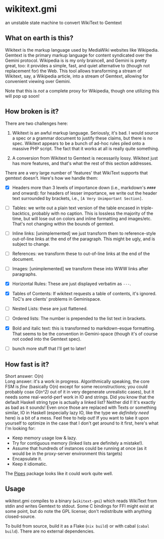 # wikitext.gmi
an unstable state machine to convert WikiText to Gemtext

## What on earth is this?
Wikitext is the markup language used by MediaWiki websites like Wikipedia.
Gemtext is the primary markup language for content syndicated over the Gemini
protocol. Wikipedia is is my only braincell, and Gemini is pretty great, too: it
provides a simple, fast, and quiet alternative to (though not replacement for)
the Web. This tool allows transforming a stream of Wikitext, say, a Wikipedia
article, into a stream of Gemtext, allowing for convenient viewing over Gemini.

Note that this is *not* a complete proxy for Wikipedia, though one utilizing
this will pop up soon!

## How broken is it?
There are two challenges here:

1. Wikitext is an awful markup language. Seriously, it's bad. I would source a
   spec or a grammar document to justify these claims, but there is no spec.
   Wikitext appears to be a bunch of ad-hoc rules piled onto a massive PHP
   script. The fact that it works at all is really quite something.

2. A conversion from Wikitext to Gemtext is necessarily lossy. Wikitext just has
   more features, and that's what the rest of this section addresses.

There are a very large number of 'features' that WikiText supports that gemtext
doesn't. Here's how we handle them:

- [x] Headers more than 3 levels of importance down (i.e., markdown's `####`
  and onward): for headers of lesser importance, we write out the header text
  surrounded by brackets, i.e., `[A Very Unimportant Section]`.

- [ ] Tables:  we write out a plain text version of the table encased in
  triple-backtics, probably with no caption. This is lossless the majority of
  the time, but will lose out on colors and inline formatting and images/etc.
  That's not changing within the bounds of gemtext.

- [ ] Inline links: [unimplemented] we just transform them to reference-style
  out-of-line links at the end of the paragraph. This might be ugly, and is
  subject to change.

- [ ] References: we transform these to out-of-line links at the end of the
  document.

- [ ] Images: [unimplemented] we transform these into WWW links after
  paragraphs.

- [x] Horizontal Rules: These are just displayed verbatim as `---`.

- [x] Tables of Contents: If wikitext requests a table of contents, it's
  ignored. ToC's are clients' problems in Geminispace.

- [ ] Nested Lists: these are just flattened.

- [ ] Ordered lists: The number is prepended to the list text in
  brackets.

- [x] Bold and italic text: this is transformed to markdown-esque formatting.
  That seems to be the convention in Gemini-space (though it's of course not
  coded into the Gemtext spec).

- [ ] bunch more stuff that I'll get to later!

## How fast is it?
Short answer: O(n) \
Long answer: it's a work in progress. Algorithmically speaking, the core FSM is
*fine* (basically O(n) except for some reconstructions; you could probably coax
*O(n^2)* out of it in very degenerate unrealistic cases), but it needs some
real-world-perf work in IO and strings. Did you know that the default Haskell
string type is actually a linked list? Neither did I! It's exactly as bad as it
sounds! Even once those are replaced with Texts or something similar, IO in
Haskell (especially lazy IO, like the type we *definitely need* here) is a bit
of a mess. Feel free to help out! If you want to take it upon yourself to
optimize in the case that I don't get around to it first, here's what I'm
looking for:

+ Keep memory usage low & lazy.
+ Try for contiguous memory (linked lists are definitely a mistake!).
+ Assume that hundreds of instances could be running at once (as it would be in
  the proxy-server environment this targets)
+ Encapsulate it.
+ Keep it idiomatic.

The [Pipes](https://hackage.haskell.org/package/pipes) package looks like it
could work quite well.

## Usage
wikitext.gmi compiles to a binary (`wikitext-gmi`) which reads WikiText from
stdin and writes Gemtext to stdout. Some C bindings for FFI might exist at some
point, but do note the GPL license; don't redistribute with anything
closed-source.

To build from source, build it as a Flake (`nix build`) or with cabal (`cabal
build`). There are no external dependencies.

